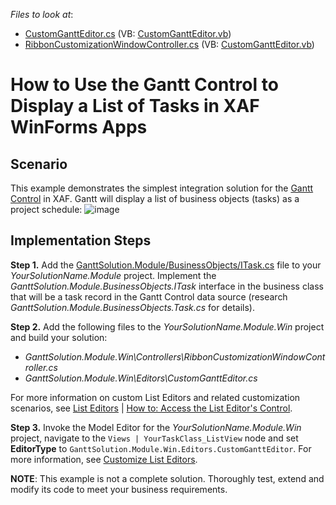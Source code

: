 
*Files to look at*:
* [CustomGanttEditor.cs](./CS/GanttSolution.Module.Win/Editors/CustomGanttEditor.cs) (VB: [CustomGanttEditor.vb](./VB/GanttSolution.Module.Win/Editors/CustomGanttEditor.vb))
* [RibbonCustomizationWindowController.cs](./CS/GanttSolution.Module.Win/Controllers/RibbonCustomizationWindowController.cs) (VB: [CustomGanttEditor.vb](./VB/GanttSolution.Module.Win/Controllers/RibbonCustomizationWindowController.vb))

# How to Use the Gantt Control to Display a List of Tasks in XAF WinForms Apps

## Scenario

This example demonstrates the simplest integration solution for the [Gantt Control](https://docs.devexpress.com/WindowsForms/401173/controls-and-libraries/gantt-control/gantt-control) in XAF. Gantt will display a list of business objects (tasks) as a project schedule:
![image](https://user-images.githubusercontent.com/14300209/82027691-4d5a0b00-969d-11ea-936f-a68f863d9f8a.png)

## Implementation Steps

**Step 1.** Add the [GanttSolution.Module/BusinessObjects/ITask.cs](./CS/GanttSolution.Module/BusinessObjects/ITask.cs) file to your *YourSolutionName.Module* project. Implement the *GanttSolution.Module.BusinessObjects.ITask* interface in the business class that will be a task record in the Gantt Control data source (research *GanttSolution.Module.BusinessObjects.Task.cs* for details).

**Step 2.** Add the following files to the *YourSolutionName.Module.Win* project and build your solution:
  
  - *GanttSolution.Module.Win\Controllers\RibbonCustomizationWindowController.cs*
  - *GanttSolution.Module.Win\Editors\CustomGanttEditor.cs*
  
For more information on custom List Editors and related customization scenarios, see [List Editors](https://docs.devexpress.com/eXpressAppFramework/113189/concepts/ui-construction/list-editors) | [How to: Access the List Editor's Control](https://docs.devexpress.com/eXpressAppFramework/112814/task-based-help/scheduler-and-notifications/how-to-access-the-list-editors-control).

**Step 3.** Invoke the Model Editor for the *YourSolutionName.Module.Win* project, navigate to the `Views | YourTaskClass_ListView` node and set **EditorType** to `GanttSolution.Module.Win.Editors.CustomGanttEditor`. For more information, see [Customize List Editors](https://docs.devexpress.com/eXpressAppFramework/113189/concepts/ui-construction/list-editors#customize-list-editors).

**NOTE**: This example is not a complete solution. Thoroughly test, extend and modify its code to meet your business requirements.
